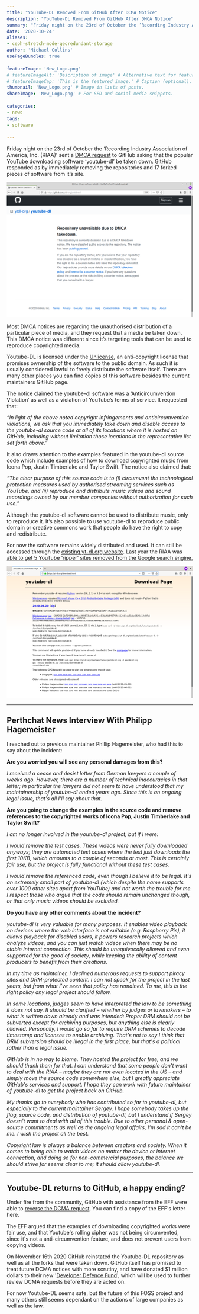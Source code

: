 ```yaml
---
title: "YouTube-DL Removed From GitHub After DCMA Notice"
description: "YouTube-DL Removed From GitHub After DMCA Notice"
summary: "Friday night on the 23rd of October the ‘Recording Industry Association of America, Inc. (RIAA)’ sent a DMCA request to GitHub asking that the popular YouTube downloading software ‘youtube-dl’ be taken down. "
date: '2020-10-24'
aliases:
- ceph-stretch-mode-georedundant-storage
author: 'Michael Collins'
usePageBundles: true

featureImage: 'New_Logo.png'
# featureImageAlt: 'Description of image' # Alternative text for featured image.
# featureImageCap: 'This is the featured image.' # Caption (optional).
thumbnail: 'New_Logo.png' # Image in lists of posts.
shareImage: 'New_Logo.png' # For SEO and social media snippets.

categories:
- news
tags:
- software

---
```


Friday night on the 23rd of October the ‘Recording Industry Association of America, Inc. (RIAA)’ sent a [DMCA request](https://github.com/github/dmca/blob/master/2020/10/2020-10-23-RIAA.md) to GitHub asking that the popular YouTube downloading software ‘youtube-dl’ be taken down. GitHub responded as by immediately removing the repositories and 17 forked pieces of software from it’s site.

![GitHub has removed the youtube-dl repository after recieving a DCME request.](Screener.png)

Most DMCA notices are regarding the unauthorised distribution of a particular piece of media, and they request that a media be taken down. This DMCA notice was different since it’s targeting tools that can be used to reproduce copyrighted media.

Youtube-DL is licensed under the [Unlicense](https://en.wikipedia.org/wiki/Unlicense), an anti-copyright license that promises ownership of the software to the public domain. As such it is usually considered lawful to freely distribute the software itself. There are many other places you can find copies of this software besides the current maintainers GitHub page.

The notice claimed the youtube-dl software was a ‘Anticircumvention Violation’ as well as a violation of YouTube’s terms of service. It requested that:

<i>“In light of the above noted copyright infringements and anticircumvention violations, we ask that you immediately take down and disable access to the youtube-dl source code at all of its locations where it is hosted on GitHub, including without limitation those locations in the representative list set forth above.”</i>

It also draws attention to the examples featured in the youtube-dl source code which include examples of how to download copyrighted music from Icona Pop, Justin Timberlake and Taylor Swift. The notice also claimed that:

<i>“The clear purpose of this source code is to (i) circumvent the technological protection measures used by authorised streaming services such as YouTube, and (ii) reproduce and distribute music videos and sound recordings owned by our member companies without authorization for such use.”</i>

Although the youtube-dl software cannot be used to distribute music, only to reproduce it. It’s also possible to use youtube-dl to reproduce public domain or creative commons work that people do have the right to copy and redistribute.

For now the software remains widely distributed and used. It can still be accessed through the [existing yt-dl.org website](https://yt-dl.org/download.html). Last year the RIAA was [able to get 5 YouTube ‘ripper’ sites removed from the Google search engine.](https://torrentfreak.com/riaa-delists-youtube-rippers-from-google-using-rare-anti-circumvention-notices-191108/)

![The software continued to be hosted off the authors site after the takedown.](New_DL_Page.png)

---

## Perthchat News Interview With Philipp Hagemeister

I reached out to previous maintainer Phillip Hagemeister, who had this to say about the incident:

**Are you worried you will see any personal damages from this?**

<i>I received a cease and desist letter from German lawyers a couple of weeks ago. However, there are a number of technical inaccuracies in that letter; in particular the lawyers did not seem to have understood that my maintainership of youtube-dl ended years ago. Since this is an ongoing legal issue, that's all I'll say about that.</i>

**Are you going to change the examples in the source code and remove references to the copyrighted works of Icona Pop, Justin Timberlake and Taylor Swift?**

<i>I am no longer involved in the youtube-dl project, but if I were:

I would remove the test cases. These videos were never fully downloaded anyways; they are automated test cases where the test just downloads the first 10KB, which amounts to a couple of seconds at most. This is certainly fair use, but the project is fully functional without these test cases.

I would remove the referenced code, even though I believe it to be legal. It's an extremely small part of youtube-dl (which despite the name supports over 1000 other sites apart from YouTube) and not worth the trouble for me. I respect those who argue that the code should remain unchanged though, or that only music videos should be excluded.</i>

**Do you have any other comments about the incident?**

<i>youtube-dl is very valuable for many purposes: It enables video playback on devices where the web interface is not suitable (e.g. Raspberry Pis), it allows playback for disabled users, it powers research projects which analyze videos, and you can just watch videos when there may be no stable Internet connection. This should be unequivocally allowed and even supported for the good of society, while keeping the ability of content producers to benefit from their creations.

In my time as maintainer, I declined numerous requests to support piracy sites and DRM-protected content. I can not speak for the project in the last years, but from what I've seen that policy has remained. To me, this is the right policy any legal project should follow.

In some locations, judges seem to have interpreted the law to be something it does not say. It should be clarified – whether by judges or lawmakers – to what is written down already and was intended: Proper DRM should not be subverted except for archiving purposes, but anything else is clearly allowed. Personally, I would go so far to require DRM schemes to decode timestamp and licenses to enable archiving. That's not to say I think that DRM subversion should be illegal in the first place, but that's a political rather than a legal issue.

GitHub is in no way to blame. They hosted the project for free, and we should thank them for that. I can understand that some people don't want to deal with the RIAA – maybe they are not even located in the US – and simply move the source code somewhere else, but I greatly appreciate GitHub's services and support. I hope they can work with future maintainer of youtube-dl to get the project back on GitHub.

My thanks go to everybody who has contributed so far to youtube-dl, but especially to the current maintainer Sergey. I hope somebody takes up the flag, source code, and distribution of youtube-dl, but I understand if Sergey doesn't want to deal with all of this trouble. Due to other personal & open-source commitments as well as the ongoing legal affairs, I'm sad it can't be me. I wish the project all the best.

Copyright law is always a balance between creators and society. When it comes to being able to watch videos no matter the device or Internet connection, and doing so for non-commercial purposes, the balance we should strive for seems clear to me; it should allow youtube-dl.</i>

---

## Youtube-DL returns to GitHub, a happy ending?

Under fire from the community, GitHub with assistance from the EFF were able to [reverse the DCMA request](https://github.blog/2020-11-16-standing-up-for-developers-youtube-dl-is-back/). You can find a copy of the EFF's letter here.

The EFF argued that the examples of downloading copyrighted works were fair use, and that Youtube's rolling cipher was not being circumvented, since it's not a anti-circumvention feature, and does not prevent users from copying videos.

On November 16th 2020 GitHub reinstated the Youtube-DL repository as well as all the forks that were taken down. GitHub itself has promised to treat future DCMA notices with more scrutiny, and have donated $1 million dollars to their new '[Developer Defence Fund](https://github.blog/2020-11-16-standing-up-for-developers-youtube-dl-is-back/#developer-defense-fund)', which will be used to further review DCMA requests before they are acted on.

For now Youtube-DL seems safe, but the future of this FOSS project and many others still seems dependant on the actions of large companies as well as the law.
